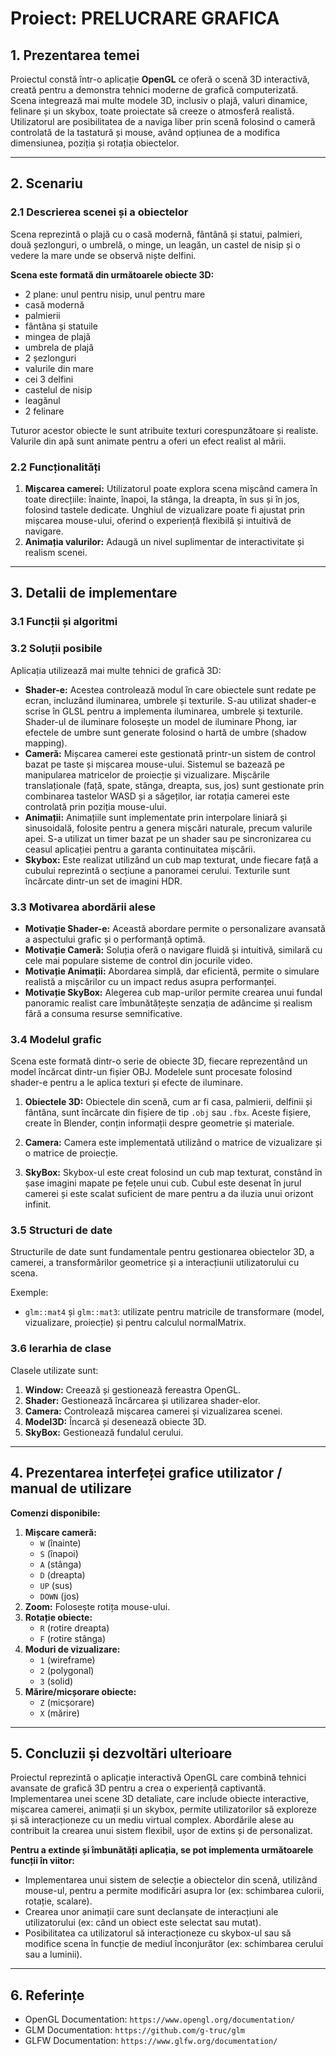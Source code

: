 # Proiect: PRELUCRARE GRAFICA


## 1. Prezentarea temei

Proiectul constă într-o aplicație **OpenGL** ce oferă o scenă 3D interactivă, creată pentru a demonstra tehnici moderne de grafică computerizată. Scena integrează mai multe modele 3D, inclusiv o plajă, valuri dinamice, felinare și un skybox, toate proiectate să creeze o atmosferă realistă. Utilizatorul are posibilitatea de a naviga liber prin scenă folosind o cameră controlată de la tastatură și mouse, având opțiunea de a modifica dimensiunea, poziția și rotația obiectelor.

---

## 2. Scenariu

### 2.1 Descrierea scenei și a obiectelor

Scena reprezintă o plajă cu o casă modernă, fântână și statui, palmieri, două șezlonguri, o umbrelă, o minge, un leagăn, un castel de nisip și o vedere la mare unde se observă niște delfini.

**Scena este formată din următoarele obiecte 3D:**
* 2 plane: unul pentru nisip, unul pentru mare
* casă modernă
* palmierii
* fântâna și statuile
* mingea de plajă
* umbrela de plajă
* 2 șezlonguri
* valurile din mare
* cei 3 delfini
* castelul de nisip
* leagănul
* 2 felinare

Tuturor acestor obiecte le sunt atribuite texturi corespunzătoare și realiste. Valurile din apă sunt animate pentru a oferi un efect realist al mării.

### 2.2 Funcționalități

1.  **Mișcarea camerei:** Utilizatorul poate explora scena mișcând camera în toate direcțiile: înainte, înapoi, la stânga, la dreapta, în sus și în jos, folosind tastele dedicate. Unghiul de vizualizare poate fi ajustat prin mișcarea mouse-ului, oferind o experiență flexibilă și intuitivă de navigare.
2.  **Animația valurilor:** Adaugă un nivel suplimentar de interactivitate și realism scenei.

---

## 3. Detalii de implementare

### 3.1 Funcții și algoritmi

### 3.2 Soluții posibile

Aplicația utilizează mai multe tehnici de grafică 3D:

* **Shader-e:** Acestea controlează modul în care obiectele sunt redate pe ecran, incluzând iluminarea, umbrele și texturile. S-au utilizat shader-e scrise în GLSL pentru a implementa iluminarea, umbrele și texturile. Shader-ul de iluminare folosește un model de iluminare Phong, iar efectele de umbre sunt generate folosind o hartă de umbre (shadow mapping).
* **Cameră:** Mișcarea camerei este gestionată printr-un sistem de control bazat pe taste și mișcarea mouse-ului. Sistemul se bazează pe manipularea matricelor de proiecție și vizualizare. Mișcările translaționale (față, spate, stânga, dreapta, sus, jos) sunt gestionate prin combinarea tastelor WASD și a săgeților, iar rotația camerei este controlată prin poziția mouse-ului.
* **Animații:** Animațiile sunt implementate prin interpolare liniară și sinusoidală, folosite pentru a genera mișcări naturale, precum valurile apei. S-a utilizat un timer bazat pe un shader sau pe sincronizarea cu ceasul aplicației pentru a garanta continuitatea mișcării.
* **Skybox:** Este realizat utilizând un cub map texturat, unde fiecare față a cubului reprezintă o secțiune a panoramei cerului. Texturile sunt încărcate dintr-un set de imagini HDR.

### 3.3 Motivarea abordării alese

* **Motivație Shader-e:** Această abordare permite o personalizare avansată a aspectului grafic și o performanță optimă.
* **Motivație Cameră:** Soluția oferă o navigare fluidă și intuitivă, similară cu cele mai populare sisteme de control din jocurile video.
* **Motivație Animații:** Abordarea simplă, dar eficientă, permite o simulare realistă a mișcărilor cu un impact redus asupra performanței.
* **Motivație SkyBox:** Alegerea cub map-urilor permite crearea unui fundal panoramic realist care îmbunătățește senzația de adâncime și realism fără a consuma resurse semnificative.

### 3.4 Modelul grafic

Scena este formată dintr-o serie de obiecte 3D, fiecare reprezentând un model încărcat dintr-un fișier OBJ. Modelele sunt procesate folosind shader-e pentru a le aplica texturi și efecte de iluminare.

1.  **Obiectele 3D:**
    Obiectele din scenă, cum ar fi casa, palmierii, delfinii și fântâna, sunt încărcate din fișiere de tip `.obj` sau `.fbx`. Aceste fișiere, create în Blender, conțin informații despre geometrie și materiale.
    

2.  **Camera:**
    Camera este implementată utilizând o matrice de vizualizare și o matrice de proiecție.
    
3.  **SkyBox:**
    Skybox-ul este creat folosind un cub map texturat, constând în șase imagini mapate pe fețele unui cub. Cubul este desenat în jurul camerei și este scalat suficient de mare pentru a da iluzia unui orizont infinit.
    

### 3.5 Structuri de date

Structurile de date sunt fundamentale pentru gestionarea obiectelor 3D, a camerei, a transformărilor geometrice și a interacțiunii utilizatorului cu scena.

Exemple:
* `glm::mat4` și `glm::mat3`: utilizate pentru matricile de transformare (model, vizualizare, proiecție) și pentru calculul normalMatrix.

### 3.6 Ierarhia de clase

Clasele utilizate sunt:
1.  **Window:** Creează și gestionează fereastra OpenGL.
2.  **Shader:** Gestionează încărcarea și utilizarea shader-elor.
3.  **Camera:** Controlează mișcarea camerei și vizualizarea scenei.
4.  **Model3D:** Încarcă și desenează obiecte 3D.
5.  **SkyBox:** Gestionează fundalul cerului.

---

## 4. Prezentarea interfeței grafice utilizator / manual de utilizare

**Comenzi disponibile:**
1.  **Mișcare cameră:**
    * `W` (înainte)
    * `S` (înapoi)
    * `A` (stânga)
    * `D` (dreapta)
    * `UP` (sus)
    * `DOWN` (jos)
2.  **Zoom:** Folosește rotița mouse-ului.
3.  **Rotație obiecte:**
    * `R` (rotire dreapta)
    * `F` (rotire stânga)
4.  **Moduri de vizualizare:**
    * `1` (wireframe)
    * `2` (polygonal)
    * `3` (solid)
5.  **Mărire/micșorare obiecte:**
    * `Z` (micșorare)
    * `X` (mărire)

---

## 5. Concluzii și dezvoltări ulterioare

Proiectul reprezintă o aplicație interactivă OpenGL care combină tehnici avansate de grafică 3D pentru a crea o experiență captivantă. Implementarea unei scene 3D detaliate, care include obiecte interactive, mișcarea camerei, animații și un skybox, permite utilizatorilor să exploreze și să interacționeze cu un mediu virtual complex. Abordările alese au contribuit la crearea unui sistem flexibil, ușor de extins și de personalizat.

**Pentru a extinde și îmbunătăți aplicația, se pot implementa următoarele funcții în viitor:**
* Implementarea unui sistem de selecție a obiectelor din scenă, utilizând mouse-ul, pentru a permite modificări asupra lor (ex: schimbarea culorii, rotație, scalare).
* Crearea unor animații care sunt declanșate de interacțiuni ale utilizatorului (ex: când un obiect este selectat sau mutat).
* Posibilitatea ca utilizatorul să interacționeze cu skybox-ul sau să modifice scena în funcție de mediul înconjurător (ex: schimbarea cerului sau a luminii).

---

## 6. Referințe

* OpenGL Documentation: `https://www.opengl.org/documentation/`
* GLM Documentation: `https://github.com/g-truc/glm`
* GLFW Documentation: `https://www.glfw.org/documentation/`
